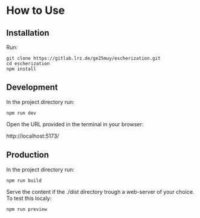 # How to Use

## Installation
Run:
```batch
git clone https://gitlab.lrz.de/ge25muy/escherization.git
cd escherization
npm install
```

## Development 
In the project directory run:
```batch
npm run dev
```
Open the URL provided in the terminal in your browser:

http://localhost:5173/

## Production 
In the project directory run:
```batch
npm run build
```
Serve the content if the ./dist directory trough a web-server of your choice.
To test this localy:
```batch
npm run preview
```

